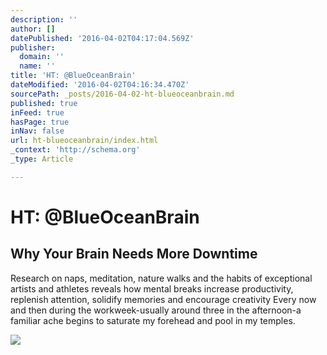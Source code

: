 ```yaml
---
description: ''
author: []
datePublished: '2016-04-02T04:17:04.569Z'
publisher:
  domain: ''
  name: ''
title: 'HT: @BlueOceanBrain'
dateModified: '2016-04-02T04:16:34.470Z'
sourcePath: _posts/2016-04-02-ht-blueoceanbrain.md
published: true
inFeed: true
hasPage: true
inNav: false
url: ht-blueoceanbrain/index.html
_context: 'http://schema.org'
_type: Article

---
```

# HT: @BlueOceanBrain

<article style=""><h1>Why Your Brain Needs More Downtime</h1><p>Research on naps, meditation, nature walks and the habits of exceptional artists and athletes reveals how mental breaks increase productivity, replenish attention, solidify memories and encourage creativity Every now and then during the workweek-usually around three in the afternoon-a familiar ache begins to saturate my forehead and pool in my temples.</p><img src="http://www.scientificamerican.com/sciam/cache/file/E3E84FC1-9246-4299-8EC822CE37864424_agenda.jpg?w=600&amp;h=335" /></article>